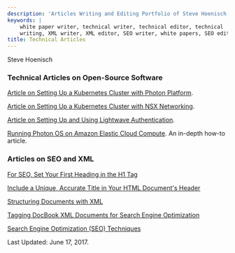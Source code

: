 ```yaml
---
description: 'Articles Writing and Editing Portfolio of Steve Hoenisch.'
keywords: |
    white paper writer, technical writer, technical editor, technical
    writing, XML writer, XML editor, SEO writer, white papers, SEO editor, editor, analyst, marcom, marketing communications, technical marketing manager, technical marketing engineering, solutions architect
title: Technical Articles
---
```




<i class="fa fa-male" aria-hidden="true"></i> Steve Hoenisch




### Technical Articles on Open-Source Software


<i class="fa fa-github"></i> [Article on Setting Up a Kubernetes Cluster with Photon Platform](https://github.com/vmware/photon-controller/wiki/Creating-a-Kubernetes-Cluster).

<i class="fa fa-github"></i> [Article on Setting Up a Kubernetes Cluster with NSX Networking](https://github.com/vmware/photon-controller/wiki/Setting-Up-a-Kubernetes-Cluster-with-VMware-NSX).

<i class="fa fa-github"></i> [Article on Setting Up and Using Lightwave Authentication](https://github.com/vmware/photon-controller/wiki/Authenticating-Multitenant-Users-and-Groups).

<i class="fa fa-github"></i> [Running Photon OS on Amazon Elastic Cloud Compute](https://github.com/vmware/photon/wiki/Running-Photon-OS-on-Amazon-Elastic-Cloud-Compute). An in-depth how-to article.




### Articles on SEO and XML 

<i class="fa fa-file-text"></i> [For SEO, Set Your First Heading
in the H1 Tag](/seo/h1.html)

<i class="fa fa-file-text"></i> [Include a Unique, Accurate Title
in Your HTML Document's Header](/seo/title.html)

<i class="fa fa-file-text"></i> [Structuring Documents with
XML](/dita/structuring_docs.html)

<i class="fa fa-file-text"></i> [Tagging DocBook XML Documents for
Search Engine Optimization](/seo/docbook.html)

<i class="fa fa-file-text"></i> [Search Engine Optimization (SEO)
Techniques](/seo/search-engine-optimization.html)



Last Updated: June 17, 2017.



